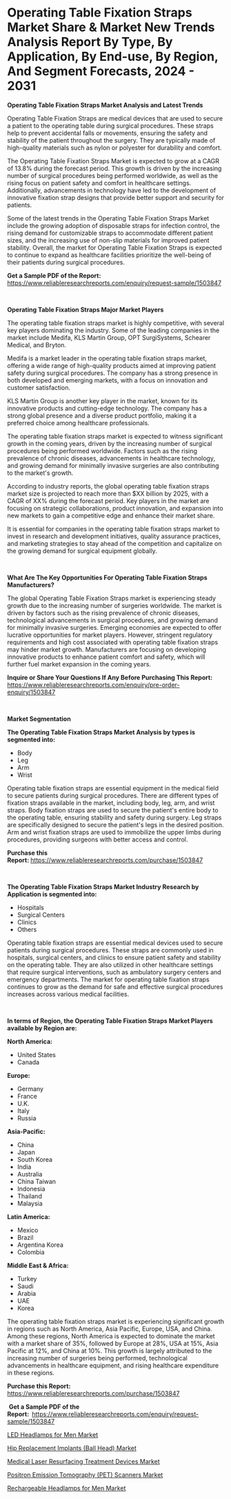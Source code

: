 <p><h1>Operating Table Fixation Straps Market Share & Market New Trends Analysis Report By Type, By Application, By End-use, By Region, And Segment Forecasts, 2024 - 2031</h1></p><p><strong>Operating Table Fixation Straps Market Analysis and Latest Trends</strong></p>
<p><p>Operating Table Fixation Straps are medical devices that are used to secure a patient to the operating table during surgical procedures. These straps help to prevent accidental falls or movements, ensuring the safety and stability of the patient throughout the surgery. They are typically made of high-quality materials such as nylon or polyester for durability and comfort.</p><p>The Operating Table Fixation Straps Market is expected to grow at a CAGR of 13.8% during the forecast period. This growth is driven by the increasing number of surgical procedures being performed worldwide, as well as the rising focus on patient safety and comfort in healthcare settings. Additionally, advancements in technology have led to the development of innovative fixation strap designs that provide better support and security for patients.</p><p>Some of the latest trends in the Operating Table Fixation Straps Market include the growing adoption of disposable straps for infection control, the rising demand for customizable straps to accommodate different patient sizes, and the increasing use of non-slip materials for improved patient stability. Overall, the market for Operating Table Fixation Straps is expected to continue to expand as healthcare facilities prioritize the well-being of their patients during surgical procedures.</p></p>
<p><strong>Get a Sample PDF of the Report:&nbsp;</strong> <a href="https://www.reliableresearchreports.com/enquiry/request-sample/1503847">https://www.reliableresearchreports.com/enquiry/request-sample/1503847</a></p>
<p>&nbsp;</p>
<p><strong>Operating Table Fixation Straps Major Market Players</strong></p>
<p><p>The operating table fixation straps market is highly competitive, with several key players dominating the industry. Some of the leading companies in the market include Medifa, KLS Martin Group, OPT SurgiSystems, Schearer Medical, and Bryton.</p><p>Medifa is a market leader in the operating table fixation straps market, offering a wide range of high-quality products aimed at improving patient safety during surgical procedures. The company has a strong presence in both developed and emerging markets, with a focus on innovation and customer satisfaction.</p><p>KLS Martin Group is another key player in the market, known for its innovative products and cutting-edge technology. The company has a strong global presence and a diverse product portfolio, making it a preferred choice among healthcare professionals.</p><p>The operating table fixation straps market is expected to witness significant growth in the coming years, driven by the increasing number of surgical procedures being performed worldwide. Factors such as the rising prevalence of chronic diseases, advancements in healthcare technology, and growing demand for minimally invasive surgeries are also contributing to the market's growth.</p><p>According to industry reports, the global operating table fixation straps market size is projected to reach more than $XX billion by 2025, with a CAGR of XX% during the forecast period. Key players in the market are focusing on strategic collaborations, product innovation, and expansion into new markets to gain a competitive edge and enhance their market share.</p><p>It is essential for companies in the operating table fixation straps market to invest in research and development initiatives, quality assurance practices, and marketing strategies to stay ahead of the competition and capitalize on the growing demand for surgical equipment globally.</p></p>
<p>&nbsp;</p>
<p><strong>What Are The Key Opportunities For Operating Table Fixation Straps Manufacturers?</strong></p>
<p><p>The global Operating Table Fixation Straps market is experiencing steady growth due to the increasing number of surgeries worldwide. The market is driven by factors such as the rising prevalence of chronic diseases, technological advancements in surgical procedures, and growing demand for minimally invasive surgeries. Emerging economies are expected to offer lucrative opportunities for market players. However, stringent regulatory requirements and high cost associated with operating table fixation straps may hinder market growth. Manufacturers are focusing on developing innovative products to enhance patient comfort and safety, which will further fuel market expansion in the coming years.</p></p>
<p><strong>Inquire or Share Your Questions If Any Before Purchasing This Report:</strong> <a href="https://www.reliableresearchreports.com/enquiry/pre-order-enquiry/1503847">https://www.reliableresearchreports.com/enquiry/pre-order-enquiry/1503847</a></p>
<p>&nbsp;</p>
<p><strong>Market Segmentation</strong></p>
<p><strong>The Operating Table Fixation Straps Market Analysis by types is segmented into:</strong></p>
<p><ul><li>Body</li><li>Leg</li><li>Arm</li><li>Wrist</li></ul></p>
<p><p>Operating table fixation straps are essential equipment in the medical field to secure patients during surgical procedures. There are different types of fixation straps available in the market, including body, leg, arm, and wrist straps. Body fixation straps are used to secure the patient's entire body to the operating table, ensuring stability and safety during surgery. Leg straps are specifically designed to secure the patient's legs in the desired position. Arm and wrist fixation straps are used to immobilize the upper limbs during procedures, providing surgeons with better access and control.</p></p>
<p><strong>Purchase this Report:&nbsp;</strong><a href="https://www.reliableresearchreports.com/purchase/1503847">https://www.reliableresearchreports.com/purchase/1503847</a></p>
<p>&nbsp;</p>
<p><strong>The Operating Table Fixation Straps Market Industry Research by Application is segmented into:</strong></p>
<p><ul><li>Hospitals</li><li>Surgical Centers</li><li>Clinics</li><li>Others</li></ul></p>
<p><p>Operating table fixation straps are essential medical devices used to secure patients during surgical procedures. These straps are commonly used in hospitals, surgical centers, and clinics to ensure patient safety and stability on the operating table. They are also utilized in other healthcare settings that require surgical interventions, such as ambulatory surgery centers and emergency departments. The market for operating table fixation straps continues to grow as the demand for safe and effective surgical procedures increases across various medical facilities.</p></p>
<p>&nbsp;</p>
<p><strong>In terms of Region, the Operating Table Fixation Straps Market Players available by Region are:</strong></p>
<p>
    <p> <strong> North America: </strong>
        <ul>
            <li>United States</li>
            <li>Canada</li>
        </ul>
        </p> 
    <p> <strong> Europe: </strong>
        <ul>
            <li>Germany</li>
            <li>France</li>
            <li>U.K.</li>
            <li>Italy</li>
            <li>Russia</li>
        </ul>
        </p> 
    <p> <strong> Asia-Pacific: </strong>
        <ul>
            <li>China</li>
            <li>Japan</li>
            <li>South Korea</li>
            <li>India</li>
            <li>Australia</li>
            <li>China Taiwan</li>
            <li>Indonesia</li>
            <li>Thailand</li>
            <li>Malaysia</li>
        </ul>
        </p> 
    <p> <strong> Latin America: </strong>
        <ul>
            <li>Mexico</li>
            <li>Brazil</li>
            <li>Argentina Korea</li>
            <li>Colombia</li>
        </ul>
        </p> 
    <p> <strong> Middle East & Africa: </strong>
        <ul>
            <li>Turkey</li>
            <li>Saudi</li>
            <li>Arabia</li>
            <li>UAE</li>
            <li>Korea</li>
        </ul>
    </p>
    </p>
<p><p>The operating table fixation straps market is experiencing significant growth in regions such as North America, Asia Pacific, Europe, USA, and China. Among these regions, North America is expected to dominate the market with a market share of 35%, followed by Europe at 28%, USA at 15%, Asia Pacific at 12%, and China at 10%. This growth is largely attributed to the increasing number of surgeries being performed, technological advancements in healthcare equipment, and rising healthcare expenditure in these regions.</p></p>
<p><strong>Purchase this Report: </strong><a href="https://www.reliableresearchreports.com/purchase/1503847">https://www.reliableresearchreports.com/purchase/1503847</a></p>
<p>&nbsp;<strong>Get a Sample PDF of the Report:&nbsp;&nbsp;</strong><a href="https://www.reliableresearchreports.com/enquiry/request-sample/1503847">https://www.reliableresearchreports.com/enquiry/request-sample/1503847</a></p>
<p><strong></strong></p>
<p><p><a href="https://github.com/markusgodoy/Market-Research-Report-List-1/blob/main/led-headlamps-for-men-market.md">LED Headlamps for Men Market</a></p><p><a href="https://medium.com/p/9ac2deaa9f6f/edit">Hip Replacement Implants (Ball Head) Market</a></p><p><a href="https://medium.com/p/b3ffe5388a0c/edit">Medical Laser Resurfacing Treatment Devices Market</a></p><p><a href="https://medium.com/p/32a36f6f3a2a/edit">Positron Emission Tomography (PET) Scanners Market</a></p><p><a href="https://github.com/arionmp/Market-Research-Report-List-1/blob/main/rechargeable-headlamps-for-men-market.md">Rechargeable Headlamps for Men Market</a></p></p>